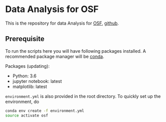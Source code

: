 # Data Analysis for OSF
This is the repository for data Analysis for [OSF](https://osf.io), [github](https://github.com/centerforopenscience/osf.io).

## Prerequisite
To run the scripts here you will have following packages installed. A recommended package manager will be [conda](https://conda.io/miniconda.html).

Packages (updating):

* Python: 3.6
* jupyter notebook: latest
* matplotlib: latest

`environment.yml` is also provided in the root directory. To quickly set up the environment, do

```bash
conda env create -f environment.yml
source activate osf
```
